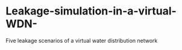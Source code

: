 # Leakage-simulation-in-a-virtual-WDN-
Five leakage scenarios of a virtual water distribution network
